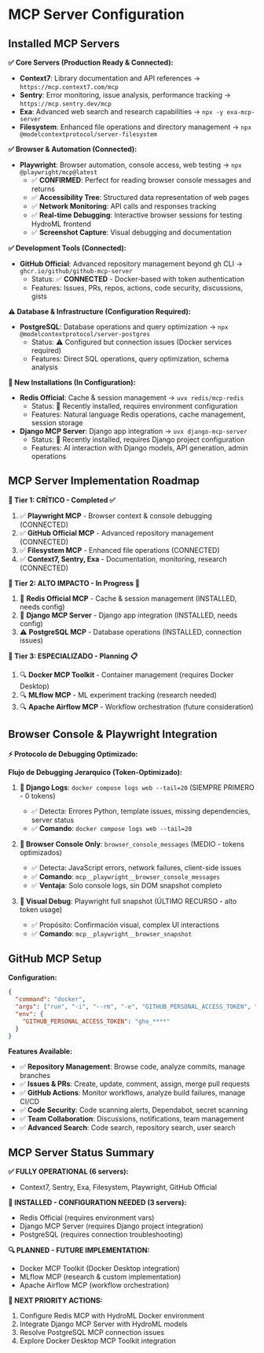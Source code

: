 # MCP Server Configuration

## Installed MCP Servers

**✅ Core Servers (Production Ready & Connected):**
- **Context7**: Library documentation and API references → `https://mcp.context7.com/mcp`
- **Sentry**: Error monitoring, issue analysis, performance tracking → `https://mcp.sentry.dev/mcp`
- **Exa**: Advanced web search and research capabilities → `npx -y exa-mcp-server`
- **Filesystem**: Enhanced file operations and directory management → `npx @modelcontextprotocol/server-filesystem`

**✅ Browser & Automation (Connected):**
- **Playwright**: Browser automation, console access, web testing → `npx @playwright/mcp@latest`
  - ✅ **CONFIRMED**: Perfect for reading browser console messages and returns
  - ✅ **Accessibility Tree**: Structured data representation of web pages  
  - ✅ **Network Monitoring**: API calls and responses tracking
  - ✅ **Real-time Debugging**: Interactive browser sessions for testing HydroML frontend
  - ✅ **Screenshot Capture**: Visual debugging and documentation

**✅ Development Tools (Connected):**
- **GitHub Official**: Advanced repository management beyond gh CLI → `ghcr.io/github/github-mcp-server`
  - Status: ✅ **CONNECTED** - Docker-based with token authentication
  - Features: Issues, PRs, repos, actions, code security, discussions, gists

**⚠️ Database & Infrastructure (Configuration Required):**
- **PostgreSQL**: Database operations and query optimization → `npx @modelcontextprotocol/server-postgres`
  - Status: ⚠️ Configured but connection issues (Docker services required)
  - Features: Direct SQL operations, query optimization, schema analysis

**🔄 New Installations (In Configuration):**
- **Redis Official**: Cache & session management → `uvx redis/mcp-redis`
  - Status: 🔄 Recently installed, requires environment configuration
  - Features: Natural language Redis operations, cache management, session storage
- **Django MCP Server**: Django app integration → `uvx django-mcp-server`  
  - Status: 🔄 Recently installed, requires Django project configuration
  - Features: AI interaction with Django models, API generation, admin operations

## MCP Server Implementation Roadmap

**🥇 Tier 1: CRÍTICO - Completed ✅**
1. ✅ **Playwright MCP** - Browser context & console debugging (CONNECTED)
2. ✅ **GitHub Official MCP** - Advanced repository management (CONNECTED)  
3. ✅ **Filesystem MCP** - Enhanced file operations (CONNECTED)
4. ✅ **Context7, Sentry, Exa** - Documentation, monitoring, research (CONNECTED)

**🥈 Tier 2: ALTO IMPACTO - In Progress 🔄**
1. 🔄 **Redis Official MCP** - Cache & session management (INSTALLED, needs config)
2. 🔄 **Django MCP Server** - Django app integration (INSTALLED, needs config)
3. ⚠️ **PostgreSQL MCP** - Database operations (INSTALLED, connection issues)

**🥉 Tier 3: ESPECIALIZADO - Planning 📋**
1. 🔍 **Docker MCP Toolkit** - Container management (requires Docker Desktop)
2. 🔍 **MLflow MCP** - ML experiment tracking (research needed)
3. 🔍 **Apache Airflow MCP** - Workflow orchestration (future consideration)

## Browser Console & Playwright Integration

**⚡ Protocolo de Debugging Optimizado:**

**Flujo de Debugging Jerarquico (Token-Optimizado):**
1. **🥇 Django Logs**: `docker compose logs web --tail=20` (SIEMPRE PRIMERO - 0 tokens)
   - ✅ Detecta: Errores Python, template issues, missing dependencies, server status
   - ✅ **Comando**: `docker compose logs web --tail=20`

2. **🥈 Browser Console Only**: `browser_console_messages` (MEDIO - tokens optimizados)  
   - ✅ Detecta: JavaScript errors, network failures, client-side issues
   - ✅ **Comando**: `mcp__playwright__browser_console_messages`
   - ✅ **Ventaja**: Solo console logs, sin DOM snapshot completo

3. **🥉 Visual Debug**: Playwright full snapshot (ÚLTIMO RECURSO - alto token usage)
   - ✅ Propósito: Confirmación visual, complex UI interactions
   - ✅ **Comando**: `mcp__playwright__browser_snapshot`

## GitHub MCP Setup

**Configuration:**
```json
{
  "command": "docker",
  "args": ["run", "-i", "--rm", "-e", "GITHUB_PERSONAL_ACCESS_TOKEN", "ghcr.io/github/github-mcp-server"],
  "env": {
    "GITHUB_PERSONAL_ACCESS_TOKEN": "gho_****"
  }
}
```

**Features Available:**
- ✅ **Repository Management**: Browse code, analyze commits, manage branches
- ✅ **Issues & PRs**: Create, update, comment, assign, merge pull requests  
- ✅ **GitHub Actions**: Monitor workflows, analyze build failures, manage CI/CD
- ✅ **Code Security**: Code scanning alerts, Dependabot, secret scanning
- ✅ **Team Collaboration**: Discussions, notifications, team management
- ✅ **Advanced Search**: Code search, repository search, user search

## MCP Server Status Summary

**✅ FULLY OPERATIONAL (6 servers):**
- Context7, Sentry, Exa, Filesystem, Playwright, GitHub Official

**🔄 INSTALLED - CONFIGURATION NEEDED (3 servers):**
- Redis Official (requires environment vars)
- Django MCP Server (requires Django project integration)  
- PostgreSQL (requires connection troubleshooting)

**🔍 PLANNED - FUTURE IMPLEMENTATION:**
- Docker MCP Toolkit (Docker Desktop integration)
- MLflow MCP (research & custom implementation)
- Apache Airflow MCP (workflow orchestration)

**🎯 NEXT PRIORITY ACTIONS:**
1. Configure Redis MCP with HydroML Docker environment
2. Integrate Django MCP Server with HydroML models
3. Resolve PostgreSQL MCP connection issues
4. Explore Docker Desktop MCP Toolkit integration
